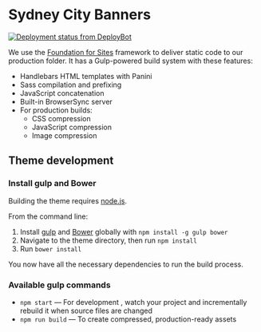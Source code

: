 # Sydney City Banners

[![Deployment status from DeployBot](https://cityofsydney.deploybot.com/badge/45290642051912/57356.svg)](http://deploybot.com)

We use the  [Foundation for Sites](http://foundation.zurb.com/sites) framework to deliver static code to our production folder. It has a Gulp-powered build system with these features:

- Handlebars HTML templates with Panini
- Sass compilation and prefixing
- JavaScript concatenation
- Built-in BrowserSync server
- For production builds:
  - CSS compression
  - JavaScript compression
  - Image compression

## Theme development

### Install gulp and Bower

Building the theme requires [node.js](http://nodejs.org/download/). 

From the command line:

1. Install [gulp](http://gulpjs.com) and [Bower](http://bower.io/) globally with `npm install -g gulp bower`
2. Navigate to the theme directory, then run `npm install`
3. Run `bower install`

You now have all the necessary dependencies to run the build process.

### Available gulp commands

* `npm start` — For development , watch your project and incrementally rebuild it when source files are changed
* `npm run build` — To create compressed, production-ready assets